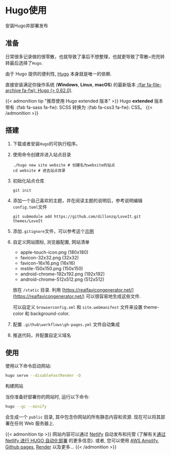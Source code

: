 # Hugo使用


安装Hugo并部署发布

<!--more-->

## 准备

日常很多记录做的很零散，也就导致了事后不想整理，也就更导致了零散~兜兜转转最后选择了`Hugo`.

由于 Hugo 提供的便利性, [Hugo](https://gohugo.io/) 本身就是唯一的依赖.

直接安装满足你操作系统 (**Windows**, **Linux**, **macOS**) 的最新版本 [:(far fa-file-archive fa-fw): Hugo (> 0.62.0)](https://gohugo.io/getting-started/installing/).

{{< admonition tip "推荐使用 Hugo extended 版本" >}}
Hugo **extended** 版本带有 :(fab fa-sass fa-fw): SCSS 转换为 :(fab fa-css3 fa-fw): CSS。
{{< /admonition >}}

## 搭建

1. 下载或者安装`Hugo`的可执行程序。

1. 使用命令创建并进入站点目录

    ```shell
    ./hugo new site website # 创建名为website的站点
    cd website # 进去站点目录
    ```

1. 初始化站点仓库

    ```shell
    git init
    ```

1. 添加一个自己喜欢的主题，并在阅读主题的说明后，参考说明编辑`config.toml`文件

    ```shell
    git submodule add https://github.com/dillonzq/LoveIt.git themes/LoveIt
    ```

1. 添加`.gitignore`文件，可以参考这个[示例](https://github.com/github/gitignore/blob/main/community/Golang/Hugo.gitignore)

1. 自定义网站图标, 浏览器配置, 网站清单

    * apple-touch-icon.png (180x180)
    * favicon-32x32.png (32x32)
    * favicon-16x16.png (16x16)
    * mstile-150x150.png (150x150)
    * android-chrome-192x192.png (192x192)
    * android-chrome-512x512.png (512x512)

    放在 `/static` 目录. 利用 [https://realfavicongenerator.net/](https://realfavicongenerator.net/) 可以很容易地生成这些文件.

    可以自定义 `browserconfig.xml` 和 `site.webmanifest` 文件来设置 theme-color 和 background-color.

1. 配置 `.github\workflows\gh-pages.yml` 文件自动集成

1. 推送代码，并配置自定义域名

## 使用

使用以下命令启动网站:

```bash
hugo serve --disableFastRender -D
```

构建网站

当你准备好部署你的网站时, 运行以下命令:

```bash
hugo --gc --minify
```

会生成一个 `public` 目录, 其中包含你网站的所有静态内容和资源. 现在可以将其部署在任何 Web 服务器上.

{{< admonition tip >}}
网站内容可以通过 [Netlify](https://www.netlify.com/) 自动发布和托管 (了解有关[通过 Netlify 进行 HUGO 自动化部署](https://www.netlify.com/blog/2015/07/30/hosting-hugo-on-netlifyinsanely-fast-deploys/) 的更多信息).
或者, 您可以使用 [AWS Amplify](https://gohugo.io/hosting-and-deployment/hosting-on-aws-amplify/), [Github pages](https://gohugo.io/hosting-and-deployment/hosting-on-github/), [Render](https://gohugo.io/hosting-and-deployment/hosting-on-render/) 以及更多...
{{< /admonition >}}


